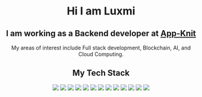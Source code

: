 <h1 align="center"> Hi I am Luxmi </h1>

<h2 align="center"> I am working as a Backend developer at <a href='https://www.app-knit.com/home' target='_blank' rel='noopener noreferrer'>App-Knit</a></h2>

<p align="center">My areas of interest include  Full stack development, Blockchain, AI, and Cloud Computing.  </p>

<h2 align="center">My Tech Stack</h2>

<p align="center">
  <img src="https://img.shields.io/badge/javascript%20-%23323330.svg?&style=for-the-badge&logo=javascript&logoColor=%23F7DF1E"/> 
  <img src="https://img.shields.io/badge/html5%20-%23E34F26.svg?&style=for-the-badge&logo=html5&logoColor=white"/>
  <img src="https://img.shields.io/badge/css3%20-%231572B6.svg?&style=for-the-badge&logo=css3&logoColor=white"/>
  <img src="https://img.shields.io/badge/git%20-%23F05033.svg?&style=for-the-badge&logo=git&logoColor=white"/>
  <img src="https://img.shields.io/badge/github%20-%23121011.svg?&style=for-the-badge&logo=github&logoColor=white"/>
  <img src="https://img.shields.io/badge/react%20-%FFFFFFF.svg?&style=for-the-badge&logo=react&logoColor=blue&color=grey"/>
  <img src="https://img.shields.io/badge/mongodb%20-%FFFFFFF.svg?&style=for-the-badge&logo=mongodb&logoColor=darkgreen&color=white"/>
  <img src="https://img.shields.io/badge/mysql%20-%FFFFFFF.svg?&style=for-the-badge&logo=mysql&logoColor=white&color=blue"/>
  <img src="https://img.shields.io/badge/express%20-%FFFFFFF.svg?&style=for-the-badge&logo=express&logoColor=white&color=red"/>
  <img src="https://img.shields.io/badge/node%20-%FFFFFFF.svg?&style=for-the-badge&logo=node.js&logoColor=white&color=darkgreen"/>
  <img src="https://img.shields.io/badge/docker%20-%23323330.svg?&style=for-the-badge&logo=docker&logoColor=blue"/> 
  <img src="https://img.shields.io/badge/typescript%20-%FFFFFFF.svg?&style=for-the-badge&logo=typescript&logoColor=white&color=blue"/>
  <img src="https://img.shields.io/badge/postman%20-%FFFFFFF.svg?&style=for-the-badge&logo=postman&logoColor=red&color=white"/>



<p align=center> 
